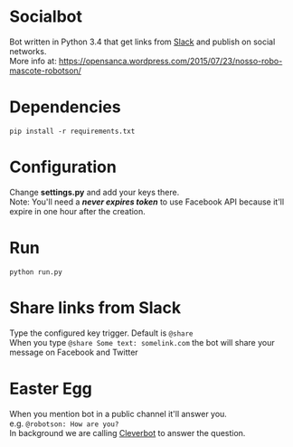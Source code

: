 # Socialbot
Bot written in Python 3.4 that get links from <a href="https://slack.com/" target="_blank">Slack</a> and publish on social networks.
<br>
More info at: https://opensanca.wordpress.com/2015/07/23/nosso-robo-mascote-robotson/

# Dependencies
`pip install -r requirements.txt`

# Configuration
Change <b>settings.py</b> and add your keys there.
<br>
Note: You'll need a <b><i>never expires token</i></b> to use Facebook API because it'll expire in one hour after the creation.

# Run
`python run.py`

# Share links from Slack
Type the configured key trigger. Default is `@share`
<br>
When you type `@share Some text: somelink.com` the bot will share your message on Facebook and Twitter

# Easter Egg
When you mention bot in a public channel it'll answer you.
<br>
e.g. `@robotson: How are you?`
<br>
In background we are calling <a href="http://www.cleverbot.com/" target="_blank">Cleverbot</a> to answer the question.

